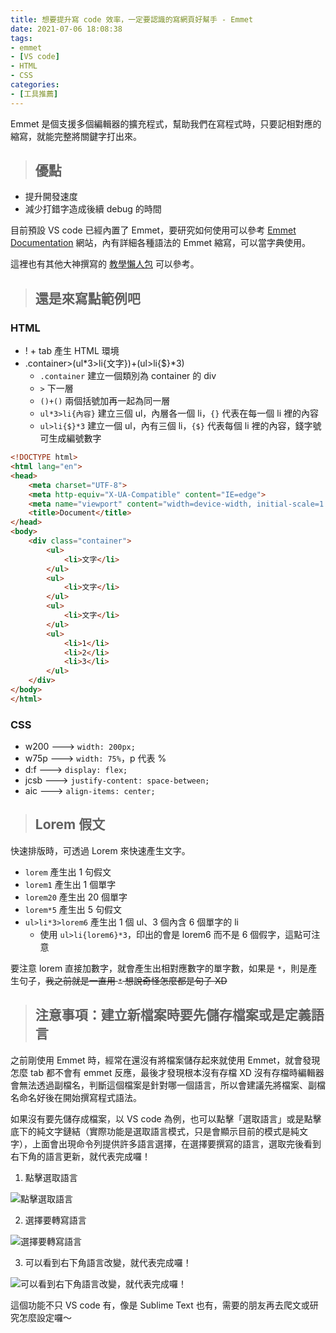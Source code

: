 ```yaml
---
title: 想要提升寫 code 效率，一定要認識的寫網頁好幫手 - Emmet
date: 2021-07-06 18:08:38
tags:
- emmet
- [VS code]
- HTML
- CSS
categories:
- [工具推薦]
---
```


Emmet 是個支援多個編輯器的擴充程式，幫助我們在寫程式時，只要記相對應的縮寫，就能完整將關鍵字打出來。

> ## 優點

* 提升開發速度
* 減少打錯字造成後續 debug 的時間

<!--more-->

目前預設 VS code 已經內置了 Emmet，要研究如何使用可以參考 [Emmet Documentation](https://docs.emmet.io/cheat-sheet/) 網站，內有詳細各種語法的 Emmet 縮寫，可以當字典使用。

這裡也有其他大神撰寫的 [教學懶人包](https://pjchender.blogspot.com/2016/07/emmet.html) 可以參考。

> ## 還是來寫點範例吧

### HTML

* ! + tab 產生 HTML 環境
* .container>(ul*3>li{文字})+(ul>li{$}*3)
    * `.container` 建立一個類別為 container 的 div
    * `>` 下一層
    * `()+()` 兩個括號加再一起為同一層
    * `ul*3>li{內容}` 建立三個 ul，內層各一個 li，`{}` 代表在每一個 li 裡的內容
    * `ul>li{$}*3` 建立一個 ul，內有三個 li，`{$}` 代表每個 li 裡的內容，錢字號可生成編號數字

``` html
<!DOCTYPE html>
<html lang="en">
<head>
    <meta charset="UTF-8">
    <meta http-equiv="X-UA-Compatible" content="IE=edge">
    <meta name="viewport" content="width=device-width, initial-scale=1.0">
    <title>Document</title>
</head>
<body>
    <div class="container">
        <ul>
            <li>文字</li>
        </ul>
        <ul>
            <li>文字</li>
        </ul>
        <ul>
            <li>文字</li>
        </ul>
        <ul>
            <li>1</li>
            <li>2</li>
            <li>3</li>
        </ul>
    </div>
</body>
</html>
```

### CSS

* w200 ---> `width: 200px;`
* w75p ---> `width: 75%`，p 代表 %
* d:f ---> `display: flex;`
* jcsb ---> `justify-content: space-between;`
* aic ---> `align-items: center;`

> ## Lorem 假文

快速排版時，可透過 Lorem 來快速產生文字。

* `lorem` 產生出 1 句假文
* `lorem1` 產生出 1 個單字
* `lorem20` 產生出 20 個單字
* `lorem*5` 產生出 5 句假文
* `ul>li*3>lorem6` 產生出 1 個 ul、3 個內含 6 個單字的 li
    * 使用 `ul>li{lorem6}*3`，印出的會是 lorem6 而不是 6 個假字，這點可注意

要注意 lorem 直接加數字，就會產生出相對應數字的單字數，如果是 `*`，則是產生句子，~~我之前就是一直用 `*` 想說奇怪怎麼都是句子 XD~~

> ## 注意事項：建立新檔案時要先儲存檔案或是定義語言

之前剛使用 Emmet 時，經常在還沒有將檔案儲存起來就使用 Emmet，就會發現怎麼 tab 都不會有 emmet 反應，最後才發現根本沒有存檔 XD 沒有存檔時編輯器會無法透過副檔名，判斷這個檔案是針對哪一個語言，所以會建議先將檔案、副檔名命名好後在開始撰寫程式語法。

如果沒有要先儲存成檔案，以 VS code 為例，也可以點擊「選取語言」或是點擊底下的純文字鏈結（實際功能是選取語言模式，只是會顯示目前的模式是純文字），上面會出現命令列提供許多語言選擇，在選擇要撰寫的語言，選取完後看到右下角的語言更新，就代表完成囉！

1. 點擊選取語言

![點擊選取語言](https://img.guiblogs.com/emmet/btnSelect.jpg)

2. 選擇要轉寫語言

![選擇要轉寫語言](https://img.guiblogs.com/emmet/selectLangange.jpg)

3. 可以看到右下角語言改變，就代表完成囉！

![可以看到右下角語言改變，就代表完成囉！](https://img.guiblogs.com/emmet/complete-selection.jpg)

這個功能不只 VS code 有，像是 Sublime Text 也有，需要的朋友再去爬文或研究怎麼設定囉～
